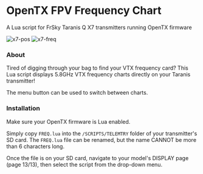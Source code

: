 # OpenTX FPV Frequency Chart
A Lua script for FrSky Taranis Q X7 transmitters running OpenTX firmware

![x7-pos](http://i.imgur.com/4kvOI5L.png)
![x7-freq](http://i.imgur.com/2gHPHAA.png)

### About

Tired of digging through your bag to find your VTX frequency card? This Lua script displays 5.8GHz VTX frequency
charts directly on your Taranis transmitter!

The menu button can be used to switch between charts.

### Installation

Make sure your OpenTX firmware is Lua enabled.

Simply copy `FREQ.lua` into the `/SCRIPTS/TELEMTRY` folder of your transmitter's SD card. The `FREQ.lua` file can be
renamed, but the name CANNOT be more than 6 characters long.

Once the file is on your SD card, navigate to your model's DISPLAY page (page 13/13), then select the script
from the drop-down menu.
